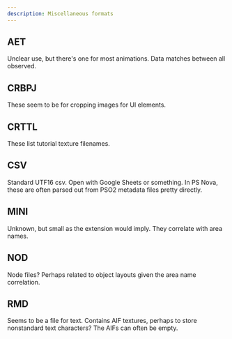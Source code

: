```yaml
---
description: Miscellaneous formats
---
```


## AET
Unclear use, but there's one for most animations. Data matches between all observed.

## CRBPJ
These seem to be for cropping images for UI elements.

## CRTTL
These list tutorial texture filenames.

## CSV
Standard UTF16 csv. Open with Google Sheets or something.
In PS Nova, these are often parsed out from PSO2 metadata files pretty directly.

## MINI
Unknown, but small as the extension would imply. They correlate with area names.

## NOD
Node files? Perhaps related to object layouts given the area name correlation.

## RMD
Seems to be a file for text. Contains AIF textures, perhaps to store nonstandard text characters? The AIFs can often be empty.


